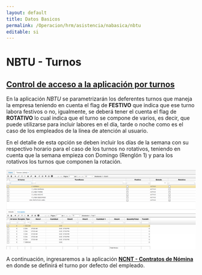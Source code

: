 ```yaml
---
layout: default
title: Datos Basicos
permalink: /Operacion/hrm/asistencia/nabasica/nbtu
editable: si
---
```


# NBTU - Turnos

## [Control de acceso a la aplicación por turnos](http://docs.oasiscom.com/Operacion/hrm/asistencia/nabasica/nbtu#Control-de-acceso-a-la-aplicación-por-turnos)

En la aplicación _NBTU_ se parametrizarán los deferentes turnos que maneja la empresa teniendo en cuenta el flag de **FESTIVO** que indica que ese turno labora festivos o no, igualmente, se deberá tener el cuenta el flag de **ROTATIVO** lo cual indica que el turno se compone de varios, es decir, que puede utilizarse para incluir labores en el día, tarde o noche como es el caso de los empleados de la línea de atención al usuario.  

En el detalle de esta opción se deben incluir los días de la semana con su respectivo horario para el caso de los turnos no rotativos, teniendo en cuenta que la semana empieza con Domingo (Renglón 1) y para los rotativos los turnos que componen la rotación.  

![](nbtu.png)

A continuación, ingresaremos a la aplicación [**NCNT - Contratos de Nómina**](http://docs.oasiscom.com/Operacion/hrm/nomina/nbasica/ncnt) en donde se definirá el turno por defecto del empleado.  




